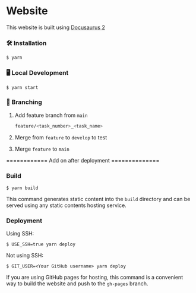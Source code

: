 # Website

This website is built using [Docusaurus 2](https://docusaurus.io/)

### 🛠️ Installation

```
$ yarn
```

### 🖥️ Local Development

```
$ yarn start
```

### 🧬 Branching

1. Add feature branch from `main`

   ```bash
   feature/<task_number>_<task_name>
   ```

2. Merge from `feature` to `develop` to test
3. Merge `feature` to `main`

============ Add on after deployment ==============

### Build

```
$ yarn build
```

This command generates static content into the `build` directory and can be served using any static contents hosting service.

### Deployment

Using SSH:

```
$ USE_SSH=true yarn deploy
```

Not using SSH:

```
$ GIT_USER=<Your GitHub username> yarn deploy
```

If you are using GitHub pages for hosting, this command is a convenient way to build the website and push to the `gh-pages` branch.
